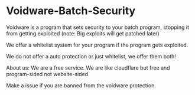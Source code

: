 # Voidware-Batch-Security
Voidware is a program that sets security to your batch program, stopping it from getting exploited (note: Big exploits will get patched later)


We offer a whitelist system for your program if the program gets exploited.

We do not offer a auto protection or just whitelist, we offer them both!

About us: We are a free service. We are like cloudflare but free and program-sided not website-sided


Make a issue if you are banned from the voidware protection.
